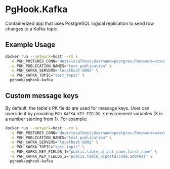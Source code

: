 # PgHook.Kafka
Containerized app that uses PostgreSQL logical replication to send row changes to a Kafka topic

## Example Usage

```bash
docker run --network=host --rm \
  -e PGH_POSTGRES_CONN="Host=localhost;Username=postgres;Password=xxxxxxxxx;Database=test_db;ApplicationName=PgHook" \
  -e PGH_PUBLICATION_NAMES="test_publication" \
  -e PGH_KAFKA_SERVERS="localhost:9092" \
  -e PGH_KAFKA_TOPIC="test_topic" \
  pghook/pghook-kafka
```

## Custom message keys

By default, the table's PK fields are used for message keys. User can override it by providing `PGH_KAFKA_KEY_FIELDS_X` environment
variables (X is a number starting from 1). For example:

```bash
docker run --network=host --rm \
  -e PGH_POSTGRES_CONN="Host=localhost;Username=postgres;Password=xxxxxxxx;Database=test_db;ApplicationName=PgHook" \
  -e PGH_PUBLICATION_NAMES="test_publication" \
  -e PGH_KAFKA_SERVERS="localhost:9092" \
  -e PGH_KAFKA_TOPIC="test_topic" \
  -e PGH_KAFKA_KEY_FIELDS_1="public.table_a|last_name,first_name" \
  -e PGH_KAFKA_KEY_FIELDS_2="public.table_b|postalcode,address" \
  pghook/pghook-kafka
```
